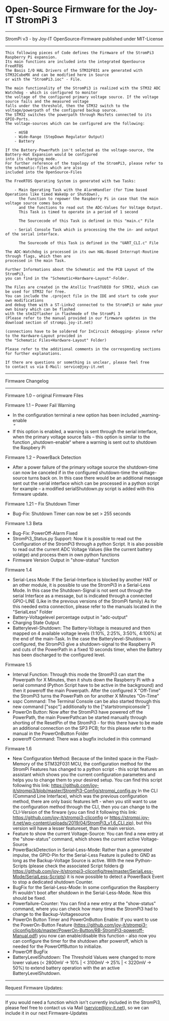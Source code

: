 # Open-Source Firmware for the Joy-IT StromPi 3
******************************************************************************************************************

StromPi v3 - by Joy-IT
OpenSource-Firmware published under MIT-License

******************************************************************************************************************

	This following pieces of Code defines the Firmware of the StromPi3 Raspberry Pi expansion.
	Its main functions are included into the integrated OpenSource FreeRTOS
	The Basis I/O HAL Drivers of the STM32F031 are generated with STM32CubeMX and can be modified here in Source
	or with the "StromPi3.ioc" - File.

	The main functionality of the StromPi3 is realized with the STM32 ADC Watchdog - which is configured to monitor
	the voltage of the configured primary voltage source. If the voltage source fails and the measured voltage
	falls under the threshold, then the STM32 switch to the voltage/powerpath of the configured backup source.
	The STM32 switches the powerpath through Mosfets connected to its GPIO-Ports.
	The voltage-sources which can be configured are the following:

		- mUSB
		- Wide-Range (StepDown Regulator Output)
		- Battery

	If the Battery-PowerPath isn't selected as the voltage-source, the Battery-Hat Expansion would be configured
	into its charging mode.
	For further reference of the topology of the StromPi3, please refer to the schematic-files which are also
	included into the OpenSource-Files

	The FreeRTOS Operating System is generated with two Tasks:

		- Main Operating Task with the AlarmHandler (for Time based Operations like timed WakeUp or Shutdown),
		  the function to repower the Raspberry Pi in case that the main voltage source comes back
		  and the functions to read out the ADC-Values for Voltage Output.
		  This Task is timed to operate in a period of 1 second

		  The Sourcecode of this Task is defined in this "main.c" File

		- Serial Console Task which is processing the the in- and output of the serial interface.

		  The Sourecode of this Task is defined in the "UART_CLI.c" File

 	The ADC-Watchdog is processed in its own HAL-Based Interrupt-Routine through flags, which then are
 	processed in the main Task.
	
	Further Informations about the Schematic and the PCB Layout of the StromPi3, 
	you can find in the "Schematic+Hardware-Layout"-Folder.

 	The Files are created in the Atollic TrueSTUDIO for STM32, which can be used for STM32 for free.
 	You can include the .cproject file in the IDE and start to code your own modifications
 	and debug them with a ST-Linkv2 connected to the StromPi3 or make your own binary which can be flashed
 	with the stm32flasher in flashmode of the StromPi 3
 	(Please refer to the manual provided in our firmware updates in the download section of strompi.joy-it.net)

 	(connections have to be soldered for InCircuit debugging- please refer to the Hardware-Layout provided in 
	the "Schematic Files+Hardware-Layout" Folder)

 	Please refer to the additional comments in the corresponding sections for further explanations.

	If there are questions or something is unclear, please feel free
	to contact us via E-Mail: service@joy-it.net
	
******************************************************************************************************************
	
Firmware Changelog	

******************************************************************************************************************

Firmware 1.0 – original Firmware Files

Firmware 1.1 – Power Fail Warning
- In the configuration terminal a new option has been included „warning-enable <option>“
- If this option is enabled, a warning is sent through the serial interface, when the primary voltage source fails – this option is similar to the function „shutdown-enable“ where a warning is sent out to shutdown the Raspbery Pi
		
Firmware 1.2 – PowerBack Detection
- After a power failure of the primary voltage source the shutdown-time can now be canceled if in the configured shutdown-time the voltage-source turns back on.
In this case there would be an additional message sent out the serial interface which can be processed in a python script for example – a modified serialShutdown.py script is added with this firmware update.

Firmware 1.21 – Fix Shutdown Timer
- Bug-Fix: Shutdown Timer can now be set > 255 seconds
		
Firmware 1.3 Beta
- Bug-Fix: PowerOff-Alarm Fixed
- StromPi3_Status.py Support: Now it is possible to read out the Configuration of the StromPi3 through a python Script.
		  It is also possible to read out the current ADC Voltage Values (like the current battery volatge) and process them in own python functions
- Firmware Version Output in "show-status" function

Firmware 1.4
- Serial-Less Mode:
 If the Serial-Interface is blocked by another HAT or an other module,
 it is possible to use the StromPi3 in a Serial-Less Mode.
 In this case the Shutdown-Signal is not sent out through the serial Interface as a message,
 but is indicated through a connected GPIO-LINE (Like in the previous versions of the StromPi family)
 As for this needed extra connection, please refer to the manuals located in the "SerialLess" Folder
- Battery-Voltagelevel percentage output in "adc-output"
- Charging State Output
- Batterylevel-Shutdown:
 The Battery-Voltage is measured and then mapped on 4 available voltage levels (1:10%, 2:25%, 3:50%, 4:100%)
 at the end of the main-Task. In the case the Batterylevel-Shutdown is configured,
 the StromPi3 give a shutdown-signal to the Raspberry Pi and cuts of the PowerPath in a fixed 10 seconds timer,
 when the Battery has been discharged to the configured level.
 
Firmware 1.5
- Interval Function: 
 Through this mode the StromPi3 can start the Powerpath for X Minutes, then it shuts down the Raspberry Pi with a serial command (Python Script have to be active in the background) and then it poweroff the main Powerpath.
 After the configured X "Off-Time" the StromPi3 turns the PowerPath on for another X Minutes "On-Time"
- sspc Command:
 The Terminal Console can be also started through this new command ["sspc"] additionally to the ["startstrompiconsole"]
- PowerOn Button:
 Now after the StromPi3 have powered off the PowerPath, the main PowerPathcan be started manually through shorting of the ResetPin of the StromPi3 - for this there have to be made an additional connection on the SP3 PCB; for this please refer to the manual in the PowerOnButton Folder
- poweroff Command:
 There was a bugfix included in this command
 
Firmware 1.6
- New Configuration Method: Because of the limited space in the Flash-Memory of the STM32F031 MCU, the configuration method for the StromPi Features has changed to a python script - this script features an assistant which shows you the current configuration parameters and helps you to change them to your desired setup.
You can find this script following this link: https://github.com/joy-it/strompi3/blob/master/StromPi3-Config/strompi_config.py
In the CLI (Command Line Interface), which was the previous configuration method, there are only basic features left - when you still want to use the configuration method through the CLI, then you can change to the CLI-Version of the firware (you can find it following this link: https://github.com/joy-it/strompi3-cliconfig or https://strompi.joy-it.net/wp-content/uploads/2019/04/StromPi3_v1.6_CLI.zip), but this version will have a lesser featureset, than the main version.
- Feature to show the current Voltage-Source:
 You can find a new entry at the "show-status" command, which shows the current active Voltage-Source
- PowerBackDetection in Serial-Less-Mode:
 Rather than a generated impulse, the GPIO-Pin for the Serial-Less Feature is pulled to GND as long as the Backup-Voltage Source is active. With the new Python-Scripts (please check the associated Script folders @ https://github.com/joy-it/strompi3-cliconfig/tree/master/SerialLess-Mode/SerialLess-Scripts) it is now possible to detect a PowerBack Event to stop a dedicated shutdown Counter.
- BugFix for the Serial-Less-Mode:
 In some configuration the Raspberry Pi wouldn't boot after shutdown in the Serial-Less-Mode. Now this should be fixed.
- Powerfailure-Counter:
 You can find a new entry at the "show-status" command, where you can check how many times the StromPi3 had to change to the Backup-Voltagesource
- PowerOn Button Timer and PowerOnButton Enable:
 If you want to use the PowerOn-Button Feature (https://github.com/joy-it/strompi3-cliconfig/blob/master/PowerOn-Button/RB-StromPi3-poweroff-Manual.pdf) you now can enable/disable this function - also now you can configure the timer for the shutdown after poweroff, which is needed for the PowerOffButton to initialize.
- PowerOff BugFix
- BatteryLevelShutdown:
 The Threshold Values were changed to more lower values (< 2800mV -> 10% | < 3100mV -> 25% | < 3220mV -> 50%) to extend battery operation with the an active BatteryLevelShutdown.

******************************************************************************************************************
	
Request Firmware Updates:

******************************************************************************************************************

If you would need a function which isn't currently included in the StromPi3, please feel free to contact us via Mail (service@joy-it.net), so we can include it in our next Firmware-Updates
